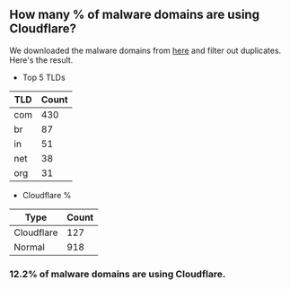 ## How many % of malware domains are using Cloudflare?


We downloaded the malware domains from [here](https://urlhaus.abuse.ch) and filter out duplicates.
Here's the result.


[//]: # (start replacement)


- Top 5 TLDs

| TLD | Count |
| --- | --- |
| com | 430 |
| br | 87 |
| in | 51 |
| net | 38 |
| org | 31 |


- Cloudflare %

| Type | Count |
| --- | --- |
| Cloudflare | 127 |
| Normal | 918 |


### 12.2% of malware domains are using Cloudflare.